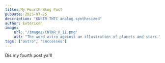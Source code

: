 ```yaml
---
title: My Fourth Blog Post
pubDate: 2025-07-25
description: "KNSTR-THTC analog synthesized"
author: Extericon
image:
    url: "/images/CNTNR_V_II.png"
    alt: "The word astro against an illustration of planets and stars."
tags: ["astro", "successes"]
---
```

Dis my fourth post ya'll
